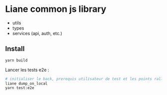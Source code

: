 # Liane common js library

- utils
- types
- services (api, auth, etc.)

## Install

```bash
yarn build
```

Lancer les tests e2e :

```bash
# initialiser le back, prerequis utilisateur de test et les points ralliements
liane dump_on_local
yarn test:e2e
```